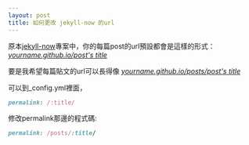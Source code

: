```yaml
---
layout: post
title: 如何更改 jekyll-now 的url
---
```


原本[jekyll-now](https://github.com/barryclark/jekyll-now)專案中，你的每篇post的url預設都會是這樣的形式：
_[yourname.github.io/post's title]()_

要是我希望每篇貼文的url可以長得像
_[yourname.github.io/posts/post's title]()_

可以到_config.yml裡面，
```ruby
permalink: /:title/
```
修改permalink那邊的程式碼:
```ruby
permalink: /posts/:title/
```
